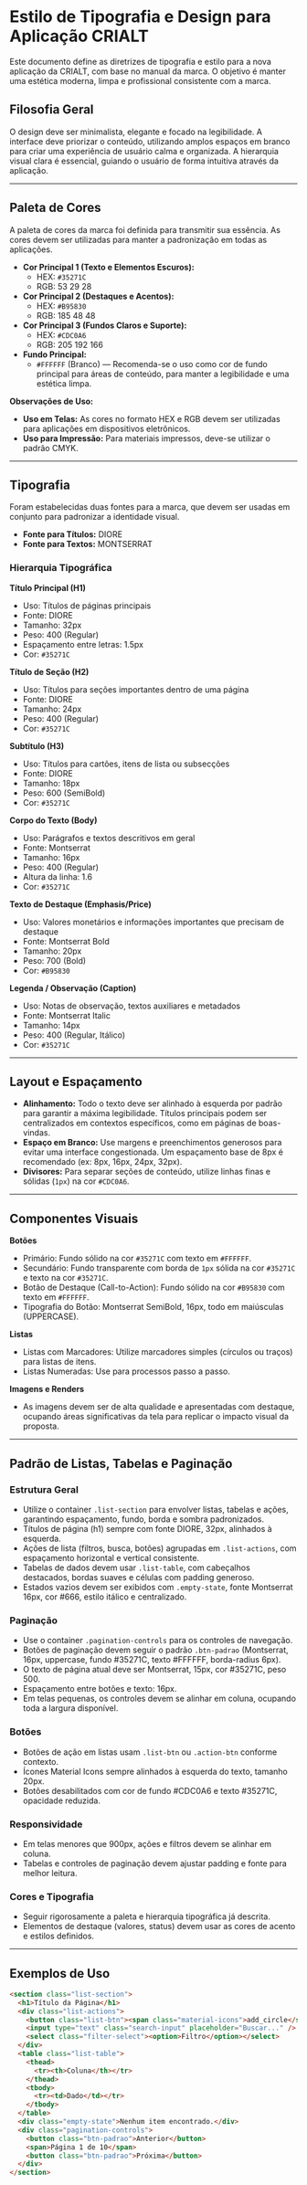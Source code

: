 # Estilo de Tipografia e Design para Aplicação CRIALT

Este documento define as diretrizes de tipografia e estilo para a nova aplicação da CRIALT, com base no manual da marca. O objetivo é manter uma estética moderna, limpa e profissional consistente com a marca.

## Filosofia Geral

O design deve ser minimalista, elegante e focado na legibilidade. A interface deve priorizar o conteúdo, utilizando amplos espaços em branco para criar uma experiência de usuário calma e organizada. A hierarquia visual clara é essencial, guiando o usuário de forma intuitiva através da aplicação.

---

## Paleta de Cores

A paleta de cores da marca foi definida para transmitir sua essência. As cores devem ser utilizadas para manter a padronização em todas as aplicações.

- **Cor Principal 1 (Texto e Elementos Escuros):**
    - HEX: `#35271C`
    - RGB: 53 29 28
- **Cor Principal 2 (Destaques e Acentos):**
    - HEX: `#B95830`
    - RGB: 185 48 48
- **Cor Principal 3 (Fundos Claros e Suporte):**
    - HEX: `#CDC0A6`
    - RGB: 205 192 166
- **Fundo Principal:**
    - `#FFFFFF` (Branco) — Recomenda-se o uso como cor de fundo principal para áreas de conteúdo, para manter a legibilidade e uma estética limpa.

**Observações de Uso:**
- **Uso em Telas:** As cores no formato HEX e RGB devem ser utilizadas para aplicações em dispositivos eletrônicos.
- **Uso para Impressão:** Para materiais impressos, deve-se utilizar o padrão CMYK.

---

## Tipografia

Foram estabelecidas duas fontes para a marca, que devem ser usadas em conjunto para padronizar a identidade visual.

- **Fonte para Títulos:** DIORE
- **Fonte para Textos:** MONTSERRAT

### Hierarquia Tipográfica

**Título Principal (H1)**
- Uso: Títulos de páginas principais
- Fonte: DIORE
- Tamanho: 32px
- Peso: 400 (Regular)
- Espaçamento entre letras: 1.5px
- Cor: `#35271C`

**Título de Seção (H2)**
- Uso: Títulos para seções importantes dentro de uma página
- Fonte: DIORE
- Tamanho: 24px
- Peso: 400 (Regular)
- Cor: `#35271C`

**Subtítulo (H3)**
- Uso: Títulos para cartões, itens de lista ou subsecções
- Fonte: DIORE
- Tamanho: 18px
- Peso: 600 (SemiBold)
- Cor: `#35271C`

**Corpo do Texto (Body)**
- Uso: Parágrafos e textos descritivos em geral
- Fonte: Montserrat
- Tamanho: 16px
- Peso: 400 (Regular)
- Altura da linha: 1.6
- Cor: `#35271C`

**Texto de Destaque (Emphasis/Price)**
- Uso: Valores monetários e informações importantes que precisam de destaque
- Fonte: Montserrat Bold
- Tamanho: 20px
- Peso: 700 (Bold)
- Cor: `#B95830`

**Legenda / Observação (Caption)**
- Uso: Notas de observação, textos auxiliares e metadados
- Fonte: Montserrat Italic
- Tamanho: 14px
- Peso: 400 (Regular, Itálico)
- Cor: `#35271C`

---

## Layout e Espaçamento

- **Alinhamento:** Todo o texto deve ser alinhado à esquerda por padrão para garantir a máxima legibilidade. Títulos principais podem ser centralizados em contextos específicos, como em páginas de boas-vindas.
- **Espaço em Branco:** Use margens e preenchimentos generosos para evitar uma interface congestionada. Um espaçamento base de 8px é recomendado (ex: 8px, 16px, 24px, 32px).
- **Divisores:** Para separar seções de conteúdo, utilize linhas finas e sólidas (`1px`) na cor `#CDC0A6`.

---

## Componentes Visuais

**Botões**
- Primário: Fundo sólido na cor `#35271C` com texto em `#FFFFFF`.
- Secundário: Fundo transparente com borda de `1px` sólida na cor `#35271C` e texto na cor `#35271C`.
- Botão de Destaque (Call-to-Action): Fundo sólido na cor `#B95830` com texto em `#FFFFFF`.
- Tipografia do Botão: Montserrat SemiBold, 16px, todo em maiúsculas (UPPERCASE).

**Listas**
- Listas com Marcadores: Utilize marcadores simples (círculos ou traços) para listas de itens.
- Listas Numeradas: Use para processos passo a passo.

**Imagens e Renders**
- As imagens devem ser de alta qualidade e apresentadas com destaque, ocupando áreas significativas da tela para replicar o impacto visual da proposta.

---

## Padrão de Listas, Tabelas e Paginação

### Estrutura Geral
- Utilize o container `.list-section` para envolver listas, tabelas e ações, garantindo espaçamento, fundo, borda e sombra padronizados.
- Títulos de página (h1) sempre com fonte DIORE, 32px, alinhados à esquerda.
- Ações de lista (filtros, busca, botões) agrupadas em `.list-actions`, com espaçamento horizontal e vertical consistente.
- Tabelas de dados devem usar `.list-table`, com cabeçalhos destacados, bordas suaves e células com padding generoso.
- Estados vazios devem ser exibidos com `.empty-state`, fonte Montserrat 16px, cor #666, estilo itálico e centralizado.

### Paginação
- Use o container `.pagination-controls` para os controles de navegação.
- Botões de paginação devem seguir o padrão `.btn-padrao` (Montserrat, 16px, uppercase, fundo #35271C, texto #FFFFFF, borda-radius 6px).
- O texto de página atual deve ser Montserrat, 15px, cor #35271C, peso 500.
- Espaçamento entre botões e texto: 16px.
- Em telas pequenas, os controles devem se alinhar em coluna, ocupando toda a largura disponível.

### Botões
- Botões de ação em listas usam `.list-btn` ou `.action-btn` conforme contexto.
- Ícones Material Icons sempre alinhados à esquerda do texto, tamanho 20px.
- Botões desabilitados com cor de fundo #CDC0A6 e texto #35271C, opacidade reduzida.

### Responsividade
- Em telas menores que 900px, ações e filtros devem se alinhar em coluna.
- Tabelas e controles de paginação devem ajustar padding e fonte para melhor leitura.

### Cores e Tipografia
- Seguir rigorosamente a paleta e hierarquia tipográfica já descrita.
- Elementos de destaque (valores, status) devem usar as cores de acento e estilos definidos.

---

## Exemplos de Uso

```html
<section class="list-section">
  <h1>Título da Página</h1>
  <div class="list-actions">
    <button class="list-btn"><span class="material-icons">add_circle</span> Novo</button>
    <input type="text" class="search-input" placeholder="Buscar..." />
    <select class="filter-select"><option>Filtro</option></select>
  </div>
  <table class="list-table">
    <thead>
      <tr><th>Coluna</th></tr>
    </thead>
    <tbody>
      <tr><td>Dado</td></tr>
    </tbody>
  </table>
  <div class="empty-state">Nenhum item encontrado.</div>
  <div class="pagination-controls">
    <button class="btn-padrao">Anterior</button>
    <span>Página 1 de 10</span>
    <button class="btn-padrao">Próxima</button>
  </div>
</section>
```
